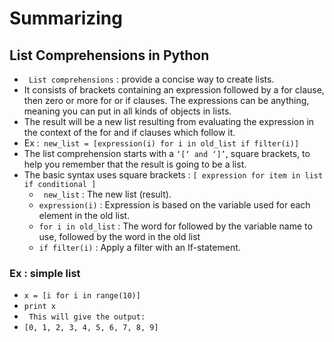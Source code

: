 # Summarizing
## List Comprehensions in Python
* ` List comprehensions` :  provide a concise way to create lists.
* It consists of brackets containing an expression followed by a for clause, then zero or more for or if clauses. The expressions can be
anything, meaning you can put in all kinds of objects in lists.
* The result will be a new list resulting from evaluating the expression in the context of the for and if clauses which follow it.
* Ex :` new_list = [expression(i) for i in old_list if filter(i)]`
* The list comprehension starts with a `‘[‘ and ‘]’`, square brackets, to help you remember that the result is going to be a list.
* The basic syntax uses square brackets : `[ expression for item in list if conditional ]`
  * ` new_list` : The new list (result).
  * `expression(i)` : Expression is based on the variable used for each element in the old list.
  * `for i in old_list` : The word for followed by the variable name to use, followed by the word in the old list
  * `if filter(i)` : Apply a filter with an If-statement.

###  Ex : simple list
* `x = [i for i in range(10)]`
* `print x`
* ` This will give the output:`
* `[0, 1, 2, 3, 4, 5, 6, 7, 8, 9]`
 













